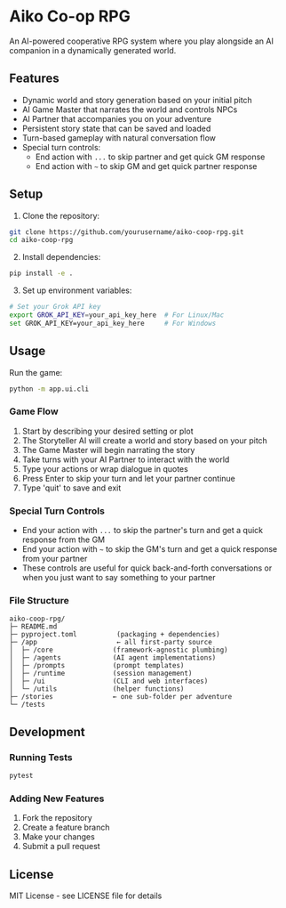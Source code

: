 # Aiko Co-op RPG

An AI-powered cooperative RPG system where you play alongside an AI companion in a dynamically generated world.

## Features

- Dynamic world and story generation based on your initial pitch
- AI Game Master that narrates the world and controls NPCs
- AI Partner that accompanies you on your adventure
- Persistent story state that can be saved and loaded
- Turn-based gameplay with natural conversation flow
- Special turn controls:
  - End action with `...` to skip partner and get quick GM response
  - End action with `~` to skip GM and get quick partner response

## Setup

1. Clone the repository:
```bash
git clone https://github.com/yourusername/aiko-coop-rpg.git
cd aiko-coop-rpg
```

2. Install dependencies:
```bash
pip install -e .
```

3. Set up environment variables:
```bash
# Set your Grok API key
export GROK_API_KEY=your_api_key_here  # For Linux/Mac
set GROK_API_KEY=your_api_key_here     # For Windows
```

## Usage

Run the game:
```bash
python -m app.ui.cli
```

### Game Flow

1. Start by describing your desired setting or plot
2. The Storyteller AI will create a world and story based on your pitch
3. The Game Master will begin narrating the story
4. Take turns with your AI Partner to interact with the world
5. Type your actions or wrap dialogue in quotes
6. Press Enter to skip your turn and let your partner continue
7. Type 'quit' to save and exit

### Special Turn Controls

- End your action with `...` to skip the partner's turn and get a quick response from the GM
- End your action with `~` to skip the GM's turn and get a quick response from your partner
- These controls are useful for quick back-and-forth conversations or when you just want to say something to your partner

### File Structure

```
aiko-coop-rpg/
├─ README.md
├─ pyproject.toml          (packaging + dependencies)
├─ /app                    ← all first-party source
│  ├─ /core               (framework-agnostic plumbing)
│  ├─ /agents             (AI agent implementations)
│  ├─ /prompts            (prompt templates)
│  ├─ /runtime            (session management)
│  ├─ /ui                 (CLI and web interfaces)
│  └─ /utils              (helper functions)
├─ /stories               ← one sub-folder per adventure
└─ /tests
```

## Development

### Running Tests

```bash
pytest
```

### Adding New Features

1. Fork the repository
2. Create a feature branch
3. Make your changes
4. Submit a pull request

## License

MIT License - see LICENSE file for details 